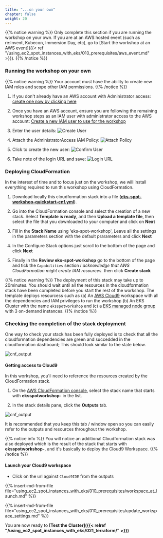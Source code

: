 ```yaml
---
title: "...on your own"
chapter: false
weight: 20
---
```


{{% notice warning %}}
Only complete this section if you are running the workshop on your own. If you are at an AWS hosted event (such as re:Invent, Kubecon, Immersion Day, etc), go to [Start the workshop at an AWS event]({{< ref "/using_ec2_spot_instances_with_eks/010_prerequisites/aws_event.md" >}}).
{{% /notice %}}

### Running the workshop on your own

{{% notice warning %}}
Your account must have the ability to create new IAM roles and scope other IAM permissions.
{{% /notice %}}

1. If you don't already have an AWS account with Administrator access: [create
one now by clicking here](https://aws.amazon.com/getting-started/)

1. Once you have an AWS account, ensure you are following the remaining workshop steps
as an IAM user with administrator access to the AWS account:
[Create a new IAM user to use for the workshop](https://console.aws.amazon.com/iam/home?#/users$new)

1. Enter the user details:
![Create User](/images/using_ec2_spot_instances_with_eks/prerequisites/iam-1-create-user.png)

1. Attach the AdministratorAccess IAM Policy:
![Attach Policy](/images/using_ec2_spot_instances_with_eks/prerequisites/iam-2-attach-policy.png)

1. Click to create the new user:
![Confirm User](/images/using_ec2_spot_instances_with_eks/prerequisites/iam-3-create-user.png)

1. Take note of the login URL and save:
![Login URL](/images/using_ec2_spot_instances_with_eks/prerequisites/iam-4-save-url.png)

### Deploying CloudFormation 

In the interest of time and to focus just on the workshop, we will install everything required to run this workshop using CloudFormation. 

1. Download locally this cloudformation stack into a file (**[eks-spot-workshop-quickstart-cnf.yml](https://raw.githubusercontent.com/awslabs/ec2-spot-workshops/master/content/using_ec2_spot_instances_with_eks/010_prerequisites/prerequisites.files/eks-spot-workshop-quickstart-cnf.yml)**).

1. Go into the CloudFormation console and select the creation of a new stack. Select **Template is ready**, and then **Upload a template file**, then select the file that you downloaded to your computer and click on **Next**

1. Fill in the **Stack Name** using 'eks-spot-workshop', Leave all the settings in the parameters section with the default prarameters and click **Next**

1. In the Configure Stack options just scroll to the bottom of the page and click **Next**

1. Finally in the **Review eks-spot-workshop** go to the bottom of the page and tick the `Capabilities` section *I acknowledge that AWS CloudFormation might create IAM resources.* then click **Create stack**

{{% notice warning %}}
The deployment of this stack may take up to 20minutes. You should wait until all the resources in the cloudformation stack have been completed before you start the rest of the workshop. The template deploys resourcess such as (a) An [AWS Cloud9](https://console.aws.amazon.com/cloud9) workspace with all the dependencies and IAM privileges to run the workshop (b) An EKS Cluster with the name `eksspotworkshop` and (c) a [EKS managed node group](https://docs.aws.amazon.com/eks/latest/userguide/managed-node-groups.html)  with 3 on-demand instances. 
{{% /notice %}}

### Checking the completion of the stack deployment

One way to check your stack has been fully deployed is to check that all the cloudformation dependencies are green and succedded in the cloudformation dashboard; This should look similar to the state below.

![cnf_output](/images/using_ec2_spot_instances_with_eks/prerequisites/cfn_stak_completion.png)

#### Getting access to Cloud9  

In this workshop, you'll need to reference the resources created by the CloudFormation stack.

1. On the [AWS CloudFormation console](https://console.aws.amazon.com/cloudformation), select the stack name that starts with **eksspotworkshop-** in the list.

2. In the stack details pane, click the **Outputs** tab.

![cnf_output](/images/using_ec2_spot_instances_with_eks/prerequisites/cnf_output.png)

It is recommended that you keep this tab / window open so you can easily refer to the outputs and resources throughout the workshop.

{{% notice info %}}
You will notice an additional Cloudformation stack was also deployed which is the result of the stack that starts with **eksspotworkshop-**, and it's basically to deploy the Cloud9 Workspace.
{{% /notice %}}

#### Launch your Cloud9 workspace

- Click on the url against `Cloud9IDE` from the outputs

{{% insert-md-from-file file="using_ec2_spot_instances_with_eks/010_prerequisites/workspace_at_launch.md" %}}

{{% insert-md-from-file file="using_ec2_spot_instances_with_eks/010_prerequisites/update_workspace_settings.md" %}}


You are now ready to **[Test the Cluster]({{<  relref "/using_ec2_spot_instances_with_eks/021_terraform/"  >}})**

